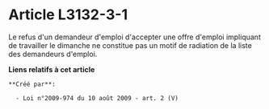 # Article L3132-3-1

Le refus d'un demandeur d'emploi d'accepter une offre d'emploi impliquant de travailler le dimanche ne constitue pas un motif
de radiation de la liste des demandeurs d'emploi.

**Liens relatifs à cet article**

	**Créé par**:

	  - Loi n°2009-974 du 10 août 2009 - art. 2 (V)
